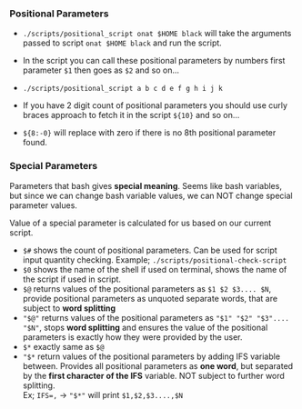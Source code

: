 ### Positional Parameters

- ```./scripts/positional_script onat $HOME black``` will take the arguments passed to script ```onat $HOME black``` and run the script.

- In the script you can call these positional parameters by numbers first parameter ```$1``` then goes as ```$2``` and so on...
- ```./scripts/positional_script a b c d e f g h i j k```
- If you have 2 digit count of positional parameters you should use curly braces approach to fetch it in the script ```${10}``` and so on...
- ```${8:-0}``` will replace with zero if there is no 8th positional parameter found.


### Special Parameters

Parameters that bash gives **special meaning**. Seems like bash variables, but since we can change bash variable values, we can NOT change special parameter values.

Value of a special parameter is calculated for us based on our current script.

- ```$#``` shows the count of positional parameters. Can be used for script input quantity checking. Example; ```./scripts/positional-check-script```
- ```$0``` shows the name of the shell if used on terminal, shows the name of the script if used in script.
- ```$@``` returns values of the positional parameters as ```$1 $2 $3.... $N```, provide positional parameters as unquoted separate words, that are subject to **word splitting**
- ```"$@"``` returns values of the positional parameters as ```"$1" "$2" "$3".... "$N"```, stops **word splitting** and ensures the value of the positional parameters is exactly how they were provided by the user.
- ```$*``` exactly same as ```$@```
- ```"$*``` return values of the positional parameters by adding IFS variable between. Provides all positional parameters as **one word**, but separated by the **first character of the IFS** variable. NOT subject to further word splitting.<br>
Ex; ```IFS=,``` -> ```"$*"``` will print ```$1,$2,$3....,$N```
